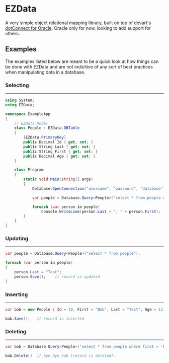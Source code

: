 EZData
======

A very simple object relational mapping library, built on top of devart's [dotConnect for Oracle](http://www.devart.com/dotconnect/oracle/).  Oracle only for now, looking to add support for others.


## Examples

The examples listed below are meant to be a quick look at how things can be done with EZData and are not indicitive of any sort of best practices when manipulating data in a database.  

### Selecting
---
```c#
using System;
using EZData;

namespace ExampleApp
{
    // EZData Model
    class People : EZData.DBTable
    {
        [EZData.PrimaryKey]
        public Decimal Id { get; set; }
        public String Last { get; set; }
        public String First { get; set; }
        public Decimal Age { get; set; }
    }

    class Program
    {
        static void Main(string[] args)
        {
            Database.OpenConnection("username", "password", "database");

            var people = Database.Query<People>("select * from people where age > 10");

            foreach (var person in people)
                Console.WriteLine(person.Last + ", " + person.First);
        }
    }
}
```

### Updating
---
```c#
var people = Database.Query<People>("select * from people");

foreach (var person in people)
{
    person.Last = "Test";
    person.Save();    // record is updated
}
```

### Inserting
---
```c#
var bob = new People { Id = 10, First = "Bob", Last = "Test", Age = 12 };

bob.Save();   // record is inserted
```

### Deleting
---
```c#
var bob = Database.Query<People>("select * from people where first = 'Bob' and last = 'Test'");

bob.Delete()  // bye bye bob (record is deleted).
```
